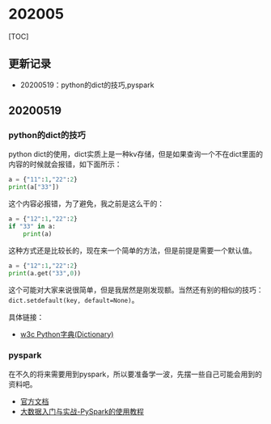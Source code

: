 # 202005

[TOC]

## 更新记录
- 20200519：python的dict的技巧,pyspark

## 20200519

### python的dict的技巧
python dict的使用，dict实质上是一种kv存储，但是如果查询一个不在dict里面的内容的时候就会报错，如下面所示：

```python
a = {"11":1,"22":2}
print(a["33"])
```

这个内容必报错，为了避免，我之前是这么干的：

```python
a = {"12":1,"22":2}
if "33" in a:
    print(a)
```

这种方式还是比较长的，现在来一个简单的方法，但是前提是需要一个默认值。

```python
a = {"12":1,"22":2}
print(a.get("33",0))
```

这个可能对大家来说很简单，但是我居然是刚发现额。当然还有别的相似的技巧：``dict.setdefault(key, default=None)``。

具体链接：

- [w3c Python字典(Dictionary)](https://www.runoob.com/python/python-dictionary.html)

### pyspark
在不久的将来需要用到pyspark，所以要准备学一波，先摆一些自己可能会用到的资料吧。

- [官方文档](http://spark.apache.org/docs/latest/api/python/pyspark.html)
- [大数据入门与实战-PySpark的使用教程](https://www.jianshu.com/p/5a42fe0eed4d)
